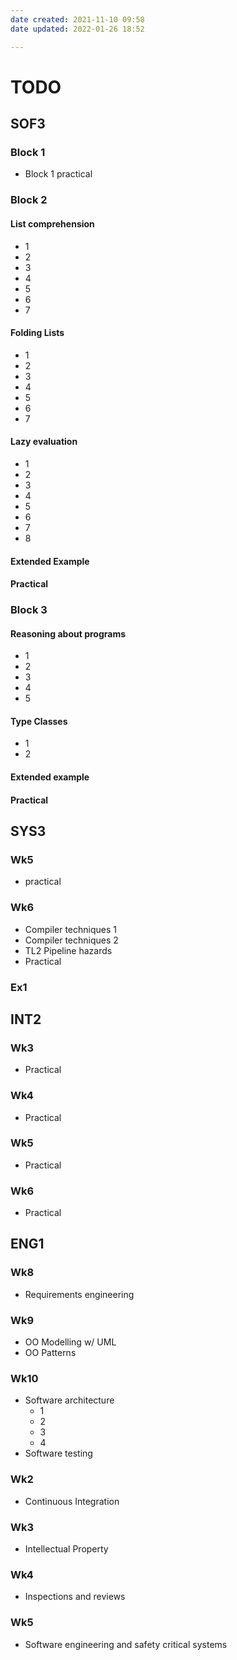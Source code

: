 ```yaml
---
date created: 2021-11-10 09:58
date updated: 2022-01-26 18:52

---
```


# TODO

## SOF3

### Block 1
- Block 1 practical

### Block 2
#### List comprehension
- 1
- 2
- 3
- 4
- 5
- 6
- 7

#### Folding Lists
- 1
- 2
- 3
- 4
- 5
- 6
- 7

#### Lazy evaluation
- 1
- 2
- 3
- 4
- 5
- 6
- 7
- 8

#### Extended Example

#### Practical

### Block 3

#### Reasoning about programs
- 1
- 2
- 3
- 4
- 5

#### Type Classes
- 1
- 2

#### Extended example

#### Practical

## SYS3
### Wk5
- practical

### Wk6
- Compiler techniques 1
- Compiler techniques 2
- TL2 Pipeline hazards
- Practical

### Ex1

## INT2
### Wk3
- Practical

### Wk4
- Practical

### Wk5
- Practical

### Wk6
- Practical

## ENG1
### Wk8
- Requirements engineering

### Wk9
- OO Modelling w/ UML
- OO Patterns

### Wk10
- Software architecture
	- 1
	- 2
	- 3
	- 4
- Software testing

### Wk2
- Continuous Integration

### Wk3
- Intellectual Property

### Wk4
- Inspections and reviews

### Wk5
- Software engineering and safety critical systems